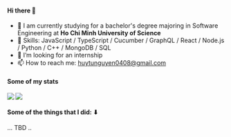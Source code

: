#### Hi there 👋

<!--
Here are some ideas to get you started:

- 🔭 I’m currently working on ...
- 🌱 I’m currently learning ...
- 👯 I’m looking to collaborate on ...
- 🤔 I’m looking for help with ...
- 💬 Ask me about ...
- 📫 How to reach me: ...
- 😄 Pronouns: ...
- ⚡ Fun fact: ...
-->


- 🏫 I am currently studying for a bachelor's degree majoring in Software Engineering at **Ho Chi Minh University of Science**
- 🔧 Skills:  JavaScript  /  TypeScript / Cucumber / GraphQL / React  /  Node.js  /  Python  /  C++  /  MongoDB  /  SQL
- 👯 I’m looking for an internship
- 📫 How to reach me: huytunguyen0408@gmail.com 

#### Some of my stats

<a href="https://github.com/anuraghazra/github-readme-stats">
  <img align="left" src="https://github-readme-stats.vercel.app/api/top-langs/?username=huytunguyenn&repo=github-readme-stats&layout=compact&show_icons=true&hide_border=true&theme=react&hide=html" />
</a>

<a href="https://github.com/anuraghazra/convoychat">
  <img align="center" src="https://github-readme-stats.vercel.app/api?username=huytunguyenn&show_icons=true&hide_border=true&theme=react&include_all_commits=true&count_private=true" />
</a>

#### Some of the things that I did: ⬇ 

... TBD ..

